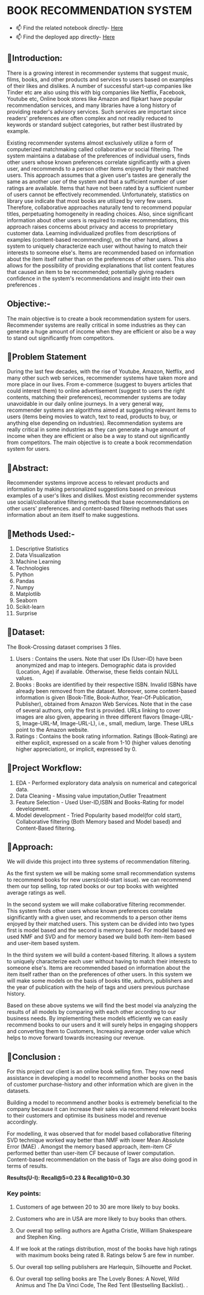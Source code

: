 # **BOOK RECOMMENDATION SYSTEM**

- 📫 Find the related notebook directly- <a href="https://github.com/Gulzar-khan/Book-Recommendation-System/blob/main/Team_Book_Recommendation_System.ipynb" target="_blank">Here</a> 
- 📫 Find the deployed app directly- <a href="https://gul-recommender.herokuapp.com/" target="_blank">Here</a> 

## **📖Introduction:**
There is a growing interest in recommender systems that suggest music, films, books, and other products and services to users based on examples of their likes and dislikes. A number of successful start-up companies like Tinder etc are also using this with big companies like Netflix, Facebook, Youtube etc,  Online book stores like Amazon and flipkart  have popular recommendation services, and many libraries have a long history of providing reader's advisory services. Such services are important since readers' preferences are often complex and not readily reduced to keywords or standard subject categories, but rather best illustrated by example.

Existing recommender systems almost exclusively utilize a form of computerized matchmaking called collaborative or social filtering. The system maintains a database of the preferences of individual users, finds other users whose known preferences correlate significantly with a given user, and recommends to a person other items enjoyed by their matched users. This approach assumes that a given user's tastes are generally the same as another user of the system and that a sufficient number of user ratings are available. Items that have not been rated by a sufficient number of users cannot be effectively recommended. Unfortunately, statistics on library use indicate that most books are utilized by very few users. Therefore, collaborative approaches naturally tend to recommend popular titles, perpetuating homogeneity in reading choices. Also, since significant information about other users is required to make recommendations, this approach raises concerns about privacy and access to proprietary customer data. Learning individualized profiles from descriptions of examples (content-based recommending), on the other hand, allows a system to uniquely characterize each user without having to match their interests to someone else's. Items are recommended based on information about the item itself rather than on the preferences of other users. This also allows for the possibility of providing explanations that list content features that caused an item to be recommended; potentially giving readers confidence in the system's recommendations and insight into their own preferences .



## **Objective:-**

The main objective is to create a book recommendation system for users. Recommender systems are really critical in some industries as they can generate a huge amount of income when they are efficient or also be a way to stand out significantly from competitors.

## **📖Problem Statement**

During the last few decades, with the rise of Youtube, Amazon, Netflix, and many other such web services, recommender systems have taken more and more place in our lives. From e-commerce (suggest to buyers articles that could interest them) to online advertisement (suggest to users the right contents, matching their preferences), recommender systems are today unavoidable in our daily online journeys.
In a very general way, recommender systems are algorithms aimed at suggesting relevant items to users (items being movies to watch, text to read, products to buy, or anything else depending on industries). Recommendation systems are really critical in some industries as they can generate a huge amount of income when they are efficient or also be a way to stand out significantly from competitors. The main objective is to create a book recommendation system for users.



## **📖Abstract:**
Recommender systems improve access to relevant products and information by making personalized suggestions based on previous examples of a user's likes and dislikes. Most existing recommender systems use social/collaborative filtering methods that base recommendations on other users' preferences. and content-based filtering  methods that uses information about an item itself to make suggestions.

## **📖Methods Used:-**

1. Descriptive Statistics
2. Data Visualization
3. Machine Learning
4. Technologies
5. Python
6. Pandas
7. Numpy
8. Matplotlib
9. Seaborn
10. Scikit-learn
11. Surprise

## **📖Dataset:**
The Book-Crossing dataset comprises 3 files.

1. Users : Contains the users. Note that user IDs (User-ID) have been anonymized and map to integers. Demographic data is provided (Location, Age) if available. Otherwise, these fields contain NULL values.
2. Books : Books are identified by their respective ISBN. Invalid ISBNs have already been removed from the dataset. Moreover, some content-based information is given (Book-Title, Book-Author, Year-Of-Publication, Publisher), obtained from Amazon Web Services. Note that in the case of several authors, only the first is provided. URLs linking to cover images are also given, appearing in three different flavors (Image-URL-S, Image-URL-M, Image-URL-L), i.e., small, medium, large. These URLs point to the Amazon website.
3. Ratings : Contains the book rating information. Ratings (Book-Rating) are either explicit, expressed on a scale from 1-10 (higher values denoting higher appreciation), or implicit, expressed by 0.

## **📖Project Workflow:**

1. EDA - Performed exploratory data analysis on numerical and categorical data.
2. Data Cleaning - Missing value imputation,Outlier Treaatment
3. Feature Selection - Used User-ID,ISBN and Books-Rating for model development.
4. Model development - Tried Popularity based model(for cold start), Collaborative filtering (Both Memory based and Model based) and Content-Based filtering.


## **📖Approach:** 
We will divide this project into three systems of recommendation filtering.

As the first system we will be making some small recommendation systems to recommend books for new users(cold-start issue). we can recommend them our top selling, top rated books or our top books with weighted average ratings as well.

In the second system we will make collaborative filtering recommender. This system finds other users whose known preferences correlate significantly with a given user, and recommends to a person other items enjoyed by their matched users. This system can be divided into two types first  is model based and the second is memory based. For model based we used NMF and SVD and for memory based we build both item-item based and user-item based system.

In the third system we will build a content-based filtering. It allows a system to uniquely characterize each user without having to match their interests to someone else's. Items are recommended based on information about the item itself rather than on the preferences of other users. In this system we will make some models on the basis of books title, authors, publishers and the year of publication with the help of tags and users previous purchase history.

	
Based on these above systems we will find the best model via analyzing the results of all models by comparing with each other according to our business needs. By implementing these models efficiently we can easily recommend books to our users and it will surely helps in engaging shoppers and converting them to Customers, Increasing average order value which helps to move forward towards increasing our revenue.


## **📖Conclusion :**

For this project our client is an online book selling firm. They now need assistance in developing a model to recommend another books on the basis of customer purchase-history and other information which are given in the datasets.

Building a model to recommend another books is extremely beneficial to the company because it can increase their sales via recommend relevant books to their customers and optimise its business model and revenue accordingly.

For modelling, it was observed that for model based collaborative filtering SVD technique worked way better than NMF with lower Mean Absolute Error (MAE) .
Amongst the memory based approach, item-item CF performed better than user-item CF because of lower computation.
Content-based recommendation on the basis of Tags are also doing good in terms of results.


**Results(U-I):  Recall@5=0.23 & Recall@10=0.30**

### **Key points:**
1. Customers of age between 20 to 30 are more likely to buy books.

2. Customers who are in USA are more likely to buy books than others.

3. Our overall top selling authors are Agatha Cristie, William Shakespeare and Stephen King.

4. If we look at the ratings distribution, most of the books have high ratings with maximum books being rated 8. Ratings below 5 are few in number.

5. Our overall top selling publishers are Harlequin, Silhouette and Pocket.

6. Our overall top selling books are The Lovely Bones: A Novel, Wild Animus and The Da Vinci Code, The Red Tent (Bestselling Backlist). .



